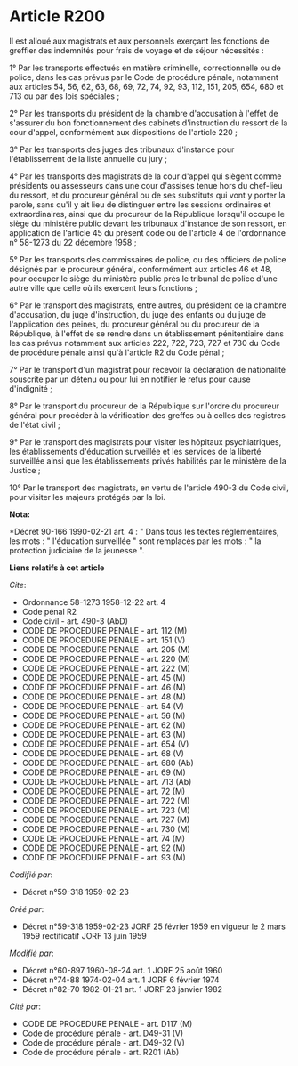 # Article R200

Il est alloué aux magistrats et aux personnels exerçant les fonctions de greffier des indemnités pour frais de voyage et de
séjour nécessités : 

1° Par les transports effectués en matière criminelle, correctionnelle ou de police, dans les cas prévus par le Code de
procédure pénale, notamment aux articles 54, 56, 62, 63, 68, 69, 72, 74, 92, 93, 112, 151, 205, 654, 680 et 713 ou par des
lois spéciales ; 

2° Par les transports du président de la chambre d'accusation à l'effet de s'assurer du bon fonctionnement des cabinets
d'instruction du ressort de la cour d'appel, conformément aux dispositions de l'article 220 ; 

3° Par les transports des juges des tribunaux d'instance pour l'établissement de la liste annuelle du jury ; 

4° Par les transports des magistrats de la cour d'appel qui siègent comme présidents ou assesseurs dans une cour d'assises
tenue hors du chef-lieu du ressort, et du procureur général ou de ses substituts qui vont y porter la parole, sans qu'il y
ait lieu de distinguer entre les sessions ordinaires et extraordinaires, ainsi que du procureur de la République lorsqu'il
occupe le siège du ministère public devant les tribunaux d'instance de son ressort, en application de l'article 45 du présent
code ou de l'article 4 de l'ordonnance n° 58-1273 du 22 décembre 1958 ; 

5° Par les transports des commissaires de police, ou des officiers de police désignés par le procureur général, conformément
aux articles 46 et 48, pour occuper le siège du ministère public près le tribunal de police d'une autre ville que celle où
ils exercent leurs fonctions ; 

6° Par le transport des magistrats, entre autres, du président de la chambre d'accusation, du juge d'instruction, du juge des
enfants ou du juge de l'application des peines, du procureur général ou du procureur de la République, à l'effet de se rendre
dans un établissement pénitentiaire dans les cas prévus notamment aux articles 222, 722, 723, 727 et 730 du Code de procédure
pénale ainsi qu'à l'article R2 du Code pénal ; 

7° Par le transport d'un magistrat pour recevoir la déclaration de nationalité souscrite par un détenu ou pour lui en
notifier le refus pour cause d'indignité ; 

8° Par le transport du procureur de la République sur l'ordre du procureur général pour procéder à la vérification des
greffes ou à celles des registres de l'état civil ; 

9° Par le transport des magistrats pour visiter les hôpitaux psychiatriques, les établissements d'éducation surveillée et les
services de la liberté surveillée ainsi que les établissements privés habilités par le ministère de la Justice ; 

10° Par le transport des magistrats, en vertu de l'article 490-3 du Code civil, pour visiter les majeurs protégés par la loi.

**Nota:**

*Décret 90-166 1990-02-21 art. 4 : " Dans tous les textes réglementaires, les mots : " l'éducation surveillée " sont
remplacés par les mots : " la protection judiciaire de la jeunesse ".

**Liens relatifs à cet article**

_Cite_:

  - Ordonnance 58-1273 1958-12-22 art. 4
  - Code pénal R2
  - Code civil - art. 490-3 (AbD)
  - CODE DE PROCEDURE PENALE - art. 112 (M)
  - CODE DE PROCEDURE PENALE - art. 151 (V)
  - CODE DE PROCEDURE PENALE - art. 205 (M)
  - CODE DE PROCEDURE PENALE - art. 220 (M)
  - CODE DE PROCEDURE PENALE - art. 222 (M)
  - CODE DE PROCEDURE PENALE - art. 45 (M)
  - CODE DE PROCEDURE PENALE - art. 46 (M)
  - CODE DE PROCEDURE PENALE - art. 48 (M)
  - CODE DE PROCEDURE PENALE - art. 54 (V)
  - CODE DE PROCEDURE PENALE - art. 56 (M)
  - CODE DE PROCEDURE PENALE - art. 62 (M)
  - CODE DE PROCEDURE PENALE - art. 63 (M)
  - CODE DE PROCEDURE PENALE - art. 654 (V)
  - CODE DE PROCEDURE PENALE - art. 68 (V)
  - CODE DE PROCEDURE PENALE - art. 680 (Ab)
  - CODE DE PROCEDURE PENALE - art. 69 (M)
  - CODE DE PROCEDURE PENALE - art. 713 (Ab)
  - CODE DE PROCEDURE PENALE - art. 72 (M)
  - CODE DE PROCEDURE PENALE - art. 722 (M)
  - CODE DE PROCEDURE PENALE - art. 723 (M)
  - CODE DE PROCEDURE PENALE - art. 727 (M)
  - CODE DE PROCEDURE PENALE - art. 730 (M)
  - CODE DE PROCEDURE PENALE - art. 74 (M)
  - CODE DE PROCEDURE PENALE - art. 92 (M)
  - CODE DE PROCEDURE PENALE - art. 93 (M)

_Codifié par_:

  - Décret n°59-318 1959-02-23

_Créé par_:

  - Décret n°59-318 1959-02-23 JORF 25 février 1959 en vigueur le 2 mars 1959 rectificatif JORF 13 juin 1959

_Modifié par_:

  - Décret n°60-897 1960-08-24 art. 1 JORF 25 août 1960
  - Décret n°74-88 1974-02-04 art. 1 JORF 6 février 1974
  - Décret n°82-70 1982-01-21 art. 1 JORF 23 janvier 1982

_Cité par_:

  - CODE DE PROCEDURE PENALE - art. D117 (M)
  - Code de procédure pénale - art. D49-31 (V)
  - Code de procédure pénale - art. D49-32 (V)
  - Code de procédure pénale - art. R201 (Ab)
